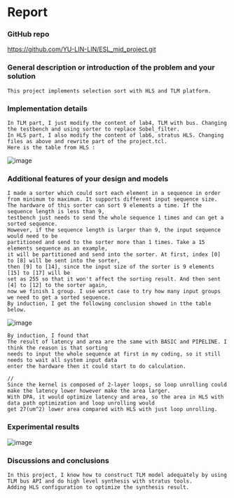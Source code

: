 # Report

### GitHub repo
https://github.com/YU-LIN-LIN/ESL_mid_project.git

### General description or introduction of the problem and your solution
	This project implements selection sort with HLS and TLM platform.
  
### Implementation details
	In TLM part, I just modify the content of lab4, TLM with bus. Changing the testbench and using sorter to replace Sobel_filter.
  	In HLS part, I also modify the content of lab6, stratus HLS. Changing files as above and rewrite part of the project.tcl.
  	Here is the table from HLS : 
![image](https://user-images.githubusercontent.com/61815140/163719941-ec2aacc4-779a-48b5-aad7-f4148bd14ab5.png)
  
### Additional features of your design and models
	I made a sorter which could sort each element in a sequence in order from minimum to maximum. It supports different input sequence size.
	The hardware of this sorter can sort 9 elements a time. If the sequence length is less than 9, 
	testbench just needs to send the whole sequence 1 times and can get a sorted sequence. 
	However, if the sequence length is larger than 9, the input sequence would need to be 
	partitioned and send to the sorter more than 1 times. Take a 15 elements sequence as an example, 
	it will be partitioned and send into the sorter. At first, index [0] to [8] will be sent into the sorter, 
	then [9] to [14], since the input size of the sorter is 9 elements [15] to [17] will be 
	set as 255 so that it won't affect the sorting result. And then sent [4] to [12] to the sorter again, 
	now we finish 1 group. I use worst case to try how many input groups we need to get a sorted sequence. 
	By induction, I get the following conclusion showed in tthe table below.
![image](https://user-images.githubusercontent.com/61815140/165094493-8926eb28-e4b4-4a27-9c68-45f09bff8107.png)

	By induction, I found that 
  	The result of latency and area are the same with BASIC and PIPELINE. I think the reason is that sorting 
	needs to input the whole sequence at first in my coding, so it still needs to wait all system input data 
	enter the hardware then it could start to do calculation.
	
	//
  	Since the kernel is composed of 2-layer loops, so loop unrolling could make the latency lower however make the area larger.
  	With DPA, it would optimize latency and area, so the area in HLS with data path optimization and loop unrolling would 
	get 27(um^2) lower area compared with HLS with just loop unrolling.

### Experimental results
![image](https://user-images.githubusercontent.com/61815140/163719955-c58926f5-6779-4504-98e0-b412f3de25d0.png)

### Discussions and conclusions
  	In this project, I know how to construct TLM model adequately by using TLM bus API and do high level synthesis with stratus tools.
  	Adding HLS configuration to optimize the synthesis result.
